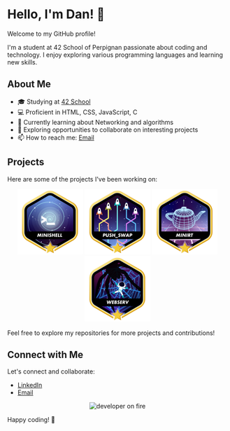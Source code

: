 # Hello, I'm Dan! 👋

Welcome to my GitHub profile!

I'm a student at 42 School of Perpignan passionate about coding and technology. I enjoy exploring various programming languages and learning new skills.

## About Me

- 🎓 Studying at [42 School](https://www.42.fr/)
- 💻 Proficient in HTML, CSS, JavaScript, C
- 🌱 Currently learning about Networking and algorithms
- 🔭 Exploring opportunities to collaborate on interesting projects
- 📫 How to reach me: [Email](mailto:dsylvain@student.42perpignan.fr)

## Projects

Here are some of the projects I've been working on:

<div align="center">

<a href="https://github.com/dansylvain/42_minishell">![42 Badge](https://github.com/dansylvain/dansylvain/blob/main/assets/minishell.png?raw=true)</a>
<a href="https://github.com/dansylvain/pushswap">![42 Badge](https://github.com/dansylvain/dansylvain/blob/main/assets/push_swapm.png?raw=true)</a>
<a href="https://github.com/dansylvain/42_mini_rt">![42 Badge](https://github.com/dansylvain/dansylvain/blob/main/assets/minirt.png?raw=true)</a>
<a href="https://github.com/dansylvain/42_webserv">![42 Badge](https://raw.githubusercontent.com/dansylvain/dansylvain/main/assets/webservm.png?raw=true)</a>

</div>

Feel free to explore my repositories for more projects and contributions!

## Connect with Me

Let's connect and collaborate:

- [LinkedIn](https://www.linkedin.com/in/dan-sylvain/)
- [Email](mailto:dsylvain@student.42perpignan.fr)

<p align="center">
<img src="https://media.giphy.com/media/13HgwGsXF0aiGY/giphy.gif" alt="developer on fire"></img></p>

Happy coding! 🚀
